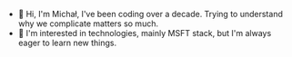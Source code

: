- 👋 Hi, I'm Michał, I've been coding over a decade. Trying to understand why we complicate matters so much.
- 👀 I'm interested in technologies, mainly MSFT stack, but I'm always eager to learn new things.
